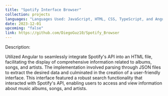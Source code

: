 ```yaml
---
title: "Spotify Interface Browser"
collection: projects
languages: "Languages Used: JavaScript, HTML, CSS, TypeScript, and Angular"
date: 2023-12-01
upcoming: "false"
link: https://github.com/DiegoGuz10/Spotify_Browser
---
```

Description: 

Utilized Angular to seamlessly integrate Spotify's API into an HTML file, facilitating the display of comprehensive information related to albums, songs, and artists. The implementation involved parsing through JSON files to extract the desired data and culminated in the creation of a user-friendly interface. This interface featured a robust search functionality that interacted with Spotify's API, enabling users to access and view information about music albums, songs, and artists.

